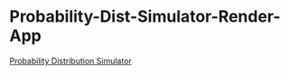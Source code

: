 # Probability-Dist-Simulator-Render-App

[Probability Distribution Simulator](https://probability-distributions-simulator.onrender.com/)
